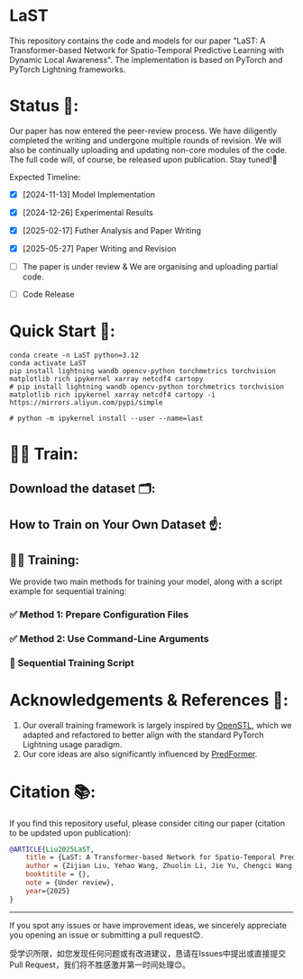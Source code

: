 # LaST
This repository contains the code and models for our paper "LaST: A Transformer-based Network for Spatio-Temporal Predictive Learning with Dynamic Local Awareness". The implementation is based on PyTorch and PyTorch Lightning frameworks.

# Status 🔬:

Our paper has now entered the peer-review process. We have diligently completed the writing and undergone multiple rounds of revision. We will also be continually uploading and updating non-core modules of the code. The full code will, of course, be released upon publication. Stay tuned!🫡

Expected Timeline:
- [x] [2024-11-13] Model Implementation
- [x] [2024-12-26] Experimental Results
- [x] [2025-02-17] Futher Analysis and Paper Writing
- [x] [2025-05-27] Paper Writing and Revision
- [ ] The paper is under review & We are organising and uploading partial code.
- [ ] Code Release


# Quick Start 🎇:
```shell
conda create -n LaST python=3.12
conda activate LaST
pip install lightning wandb opencv-python torchmetrics torchvision matplotlib rich ipykernel xarray netcdf4 cartopy
# pip install lightning wandb opencv-python torchmetrics torchvision matplotlib rich ipykernel xarray netcdf4 cartopy -i https://mirrors.aliyun.com/pypi/simple

# python -m ipykernel install --user --name=last
```




# 🏋️‍♂️ Train:
## Download the dataset 🗂️:


## How to Train on Your Own Dataset ☝️:


## 🏋️‍♂️ Training:
We provide two main methods for training your model, along with a script example for sequential training:

### ✅ Method 1: Prepare Configuration Files


### ✅ Method 2: Use Command-Line Arguments


### 🔁 Sequential Training Script
 




# Acknowledgements & References 🔗:

1. Our overall training framework is largely inspired by [OpenSTL](https://github.com/chengtan9907/OpenSTL), which we adapted and refactored to better align with the standard PyTorch Lightning usage paradigm.
2. Our core ideas are also significantly influenced by [PredFormer](https://arxiv.org/abs/2410.04733).

# Citation 📚:

If you find this repository useful, please consider citing our paper (citation to be updated upon publication):
```bibtex
@ARTICLE{Liu2025LaST,
    title = {LaST: A Transformer-based Network for Spatio-Temporal Predictive Learning with Dynamic Local Awareness},
    author = {Zijian Liu, Yehao Wang, Zhuolin Li, Jie Yu, Chengci Wang, Zhiyu Liu, Shuai Zhang and Lingyu Xu},
    booktitile = {},
    note = {Under review},
    year={2025}
}
```



---

If you spot any issues or have improvement ideas, we sincerely appreciate you opening an issue or submitting a pull request😊. 

受学识所限，如您发现任何问题或有改进建议，恳请在Issues中提出或直接提交Pull Request，我们将不胜感激并第一时间处理😊。



